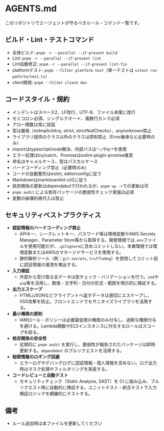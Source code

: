 # AGENTS.md

このリポジトリでエージェントが守るべきルール・コマンド一覧です。

## ビルド・Lint・テストコマンド

- 全体ビルド: `pnpm -r --parallel --if-present build`
- Lint: `pnpm -r --parallel --if-present lint`
- Lint自動修正: `pnpm -r --parallel --if-present lint-fix`
- platformテスト: `pnpm --filter platform test`（単一テストは `vitest run path/to/test.ts`）
- client開発: `pnpm --filter client dev`

## コードスタイル・規約

- インデントはスペース2、LF改行、UTF-8、ファイル末尾に改行
- セミコロン必須、シングルクオート、複数行カンマ必須
- アロー関数は常に括弧
- 型は厳格（noImplicitAny, strict, strictNullChecks）、any/unknown禁止
- ライブラリ提供のクラス以外のクラスは原則禁止（Error継承など必要時のみ）
- importはtypescript/node解決、内部パスは`^~/`や`@/*`を使用
- エラー処理はtry/catch、Promiseはeslint-plugin-promise推奨
- 命名はキャメルケース、型はパスカルケース
- ハードコーディング禁止（必要時のみ）
- コードの自動整形はeslint, editorconfigに従う
- Markdownはmarkdownlint-cli2に従う
- 依存関係の更新はdependabotで行われるが、`pnpm up -r`での更新は可
- `pnpm audit` による依存パッケージの脆弱性チェック実施は必須
- 変数の破壊的再代入は禁止

## セキュリティベストプラクティス

- **認証情報のハードコーディング禁止**
  - APIキー、シークレットキー、パスワード等は環境変数やAWS Secrets Manager、Parameter Store等から取得する。開発環境では`.env`ファイルを使用可能だが、`.gitignore`に含めコミットしない。本番環境では環境変数またはAWSのマネージドサービスを使用する。
  - 静的解析ツール（例：`git-secrets`, `truffleHog`）を使用してコミット前に認証情報の漏洩を検出する。
- **入力検証**
  - 外部から受け取る全データは型チェック・バリデーションを行う。`zod`や`yup`等を活用し、数値・文字列・日付の形式・範囲を明示的に検証する。
- **出力エスケープ**
  - HTML/JSONなどクライアントへ返すデータは適切にエスケープし、XSS攻撃を防止。フロントエンドでもサニタイズライブラリを活用する。
- **最小権限の原則**
  - IAMロール・ポリシーは必要最低限の権限のみ付与し、過剰な権限付与を避ける。Lambda関数やEC2インスタンスに付与するロールはスコープを絞る。
- **依存関係の安全性**
  - 定期的に `pnpm audit` を実行し、脆弱性が報告されたパッケージは即時更新する。`dependabot` のプルリクエストを活用する。
- **秘密情報のロギング回避**
  - エラーログやデバッグログに認証情報・個人情報を含めない。ログ出力時はマスク処理やフィルタリングを実装する。
- **コードレビューと自動テスト**
  - セキュリティチェック（Static Analysis, SAST）を CI に組み込み、プルリクエスト時に自動的に検証する。ユニットテスト・統合テストで入力検証ロジックを網羅的にテストする。

## 備考

- ルール追加時は本ファイルを更新してください
